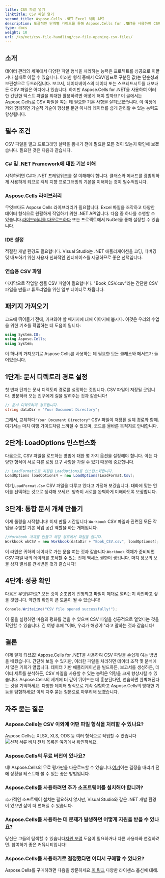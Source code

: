 ```yaml
---
title: CSV 파일 열기
linktitle: CSV 파일 열기
second_title: Aspose.Cells .NET Excel 처리 API
description: 포괄적인 단계별 가이드를 통해 Aspose.Cells for .NET을 사용하여 CSV 파일을 여는 방법을 알아보세요. 마스터 데이터 조작.
type: docs
weight: 10
url: /ko/net/csv-file-handling/csv-file-opening-csv-files/
---
```

## 소개
데이터 관리의 세계에서 다양한 파일 형식을 처리하는 능력은 프로젝트를 성공으로 이끌거나 실패로 이끌 수 있습니다. 이러한 형식 중에서 CSV(쉼표로 구분된 값)는 단순성과 보편성으로 두드러집니다. 보고서, 데이터베이스의 데이터 또는 스프레드시트를 내보내든 CSV 파일은 어디에나 있습니다. 하지만 Aspose.Cells for .NET을 사용하여 이러한 간단한 텍스트 파일을 최대한 활용하려면 어떻게 해야 할까요? 이 글에서는 Aspose.Cells로 CSV 파일을 여는 데 필요한 기본 사항을 살펴보겠습니다. 이 여정에 저와 함께하면 기술적 기술이 향상될 뿐만 아니라 데이터를 쉽게 관리할 수 있는 능력도 향상됩니다. 
## 필수 조건
CSV 파일을 열고 프로그래밍 실력을 뽐내기 전에 필요한 모든 것이 있는지 확인해 보겠습니다. 필요한 것은 다음과 같습니다.
### C# 및 .NET Framework에 대한 기본 이해
시작하려면 C#과 .NET 프레임워크를 잘 이해해야 합니다. 클래스와 메서드를 광범위하게 사용하게 되므로 객체 지향 프로그래밍의 기본을 이해하는 것이 필수적입니다.
### Aspose.Cells 라이브러리
무엇보다도 Aspose.Cells 라이브러리가 필요합니다. Excel 파일을 조작하고 다양한 데이터 형식으로 원활하게 작업하기 위한 .NET API입니다. 다음 중 하나를 수행할 수 있습니다.[라이브러리를 다운로드하다](https://releases.aspose.com/cells/net/) 또는 프로젝트에서 NuGet을 통해 설정할 수 있습니다.
### IDE 설정
적절한 개발 환경도 필요합니다. Visual Studio는 .NET 애플리케이션을 코딩, 디버깅 및 배포하기 위한 사용자 친화적인 인터페이스를 제공하므로 좋은 선택입니다.
### 연습용 CSV 파일
마지막으로 작업할 샘플 CSV 파일이 필요합니다. "Book_CSV.csv"라는 간단한 CSV 파일을 만들고 튜토리얼을 위한 일부 데이터로 채웁니다.
## 패키지 가져오기
코드에 뛰어들기 전에, 가져와야 할 패키지에 대해 이야기해 봅시다. 이것은 우리의 수업을 위한 기초를 확립하는 데 도움이 됩니다:
```csharp
using System.IO;
using Aspose.Cells;
using System;
```
이 하나의 가져오기로 Aspose.Cells를 사용하는 데 필요한 모든 클래스와 메서드가 들어있습니다.
## 1단계: 문서 디렉토리 경로 설정
첫 번째 단계는 문서 디렉토리 경로를 설정하는 것입니다. CSV 파일이 저장될 곳입니다. 방문하러 오는 친구에게 길을 알려주는 것과 같습니다!
```csharp
// 문서 디렉토리의 경로입니다.
string dataDir = "Your Document Directory";
```
 그래서, 교체하다`"Your Document Directory"` CSV 파일이 저장된 실제 경로와 함께. 여기서는 마치 여행 가이드처럼 느껴질 수 있으며, 코드를 올바른 목적지로 안내합니다.
## 2단계: LoadOptions 인스턴스화
다음으로, CSV 파일을 로드하는 방법에 대한 몇 가지 옵션을 설정해야 합니다. 이는 다양한 형식이 서로 다른 로딩 요구 사항을 가질 수 있기 때문에 중요합니다. 
```csharp
// LoadFormat으로 지정된 LoadOptions를 인스턴스화합니다.
LoadOptions loadOptions4 = new LoadOptions(LoadFormat.Csv);
```
 여기,`LoadFormat.Csv` CSV 파일을 다루고 있다고 가정해 보겠습니다. 대화에 맞는 언어를 선택하는 것으로 생각해 보세요. 양측이 서로를 완벽하게 이해하도록 보장합니다.
## 3단계: 통합 문서 개체 만들기
 이제 롤링을 시작합니다! 이제 만들 시간입니다.`Workbook` CSV 파일과 관련된 모든 작업을 수행할 기본 작업 공간 역할을 하는 개체입니다.
```csharp
//Workbook 개체를 만들고 해당 경로에서 파일을 엽니다.
Workbook wbCSV = new Workbook(dataDir + "Book_CSV.csv", loadOptions4);
```
 이 라인은 귀하의 데이터로 가는 문을 여는 것과 같습니다.`Workbook` 객체가 준비되면 CSV 파일 내의 데이터를 조작할 수 있는 전체 액세스 권한이 생깁니다. 마치 정보의 보물 상자 열쇠를 건네받은 것과 같습니다!
## 4단계: 성공 확인
다음은 무엇일까요? 모든 것이 순조롭게 진행되고 파일이 제대로 열리는지 확인하고 싶을 것입니다. 약간의 확인이 큰 도움이 될 수 있습니다!
```csharp
Console.WriteLine("CSV file opened successfully!");
```
이 줄을 실행하면 마음의 평화를 얻을 수 있으며 CSV 파일을 성공적으로 열었다는 것을 확인할 수 있습니다. 긴 여행 후에 "이봐, 우리가 해냈어!"라고 말하는 것과 같습니다!
## 결론
이제 알게 되셨죠! Aspose.Cells for .NET을 사용하여 CSV 파일을 손쉽게 여는 방법을 배웠습니다. 간단해 보일 수 있지만, 이러한 파일을 처리하면 데이터 조작 및 분석에서 많은 기회가 열립니다. 데이터 기반 애플리케이션을 빌드하든, 보고서를 생성하든, 데이터 세트를 분석하든, CSV 파일을 사용할 수 있는 능력은 역량을 크게 향상시킬 수 있습니다. 
Aspose.Cells의 세계에 더 깊이 뛰어드는 데 흥분된다면, 연습하면 완벽해진다는 것을 기억하세요. 다양한 데이터 형식으로 계속 실험하고 Aspose.Cells의 방대한 기능을 탐험하세요! 이제 자주 묻는 질문으로 마무리해 보겠습니다.
## 자주 묻는 질문
### Aspose.Cells는 CSV 이외에 어떤 파일 형식을 처리할 수 있나요?
 Aspose.Cells는 XLSX, XLS, ODS 등 여러 형식으로 작업할 수 있습니다![선적 서류 비치](https://reference.aspose.com/cells/net/) 전체 목록은 여기에서 확인하세요.
### Aspose.Cells의 무료 버전이 있나요?
 네! Aspose.Cells의 무료 평가판을 다운로드할 수 있습니다.[여기](https://releases.aspose.com/)이는 결정을 내리기 전에 상황을 테스트해 볼 수 있는 좋은 방법입니다.
### Aspose.Cells를 사용하려면 추가 소프트웨어를 설치해야 합니까?
추가적인 소프트웨어 설치는 필요하지 않지만, Visual Studio와 같은 .NET 개발 환경이 있으면 삶이 더 편해질 수 있습니다.
### Aspose.Cells를 사용하는 데 문제가 발생하면 어떻게 지원을 받을 수 있나요?
 당신은 그들의 탐색할 수 있습니다[지원 포럼](https://forum.aspose.com/c/cells/9) 도움이 필요하거나 다른 사용자와 연결하려면. 참여하기 좋은 커뮤니티입니다!
### Aspose.Cells를 사용하기로 결정했다면 어디서 구매할 수 있나요?
 Aspose.Cells를 구매하려면 다음을 방문하세요.[이 링크](https://purchase.aspose.com/buy) 다양한 라이센스 옵션에 대해.